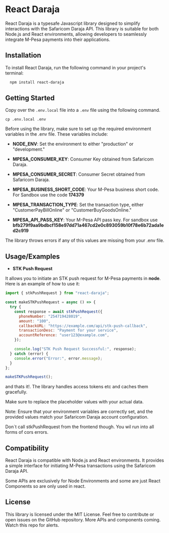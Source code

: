 # React Daraja

React Daraja is a typesafe Javascript library designed to simplify interactions with the Safaricom Daraja API. This library is suitable for both Node.js and React environments, allowing developers to seamlessly integrate M-Pesa payments into their applications.

## Installation

To install React Daraja, run the following command in your project's terminal:

```bash
  npm install react-daraja
```

## Getting Started

Copy over the `.env.local` file into a `.env` file using the following command.
```
cp .env.local .env
```

Before using the library, make sure to set up the required environment variables in the .env file. These variables include:

- **NODE_ENV**: Set the environment to either "production" or "development."

- **MPESA_CONSUMER_KEY**: Consumer Key obtained from Safaricom Daraja.

- **MPESA_CONSUMER_SECRET**: Consumer Secret obtained from Safaricom Daraja.

- **MPESA_BUSINESS_SHORT_CODE**: Your M-Pesa business short code. For Sandbox use the code **174379**

- **MPESA_TRANSACTION_TYPE**: Set the transaction type, either "CustomerPayBillOnline" or "CustomerBuyGoodsOnline."

- **MPESA_API_PASS_KEY**: Your M-Pesa API pass key. For sandbox use **bfb279f9aa9bdbcf158e97dd71a467cd2e0c893059b10f78e6b72ada1ed2c919**

The library throws errors if any of this values are missing from your .env file.

## Usage/Examples

- **STK Push Request**

It allows you to initiate an STK push request for M-Pesa payments in **node**. Here is an example of how to use it:

```javascript
import { stkPushRequest } from "react-daraja";

const makeSTKPushRequest = async () => {
  try {
    const response = await stkPushRequest({
      phoneNumber: "254719428019",
      amount: "100",
      callbackURL: "https://example.com/api/stk-push-callback",
      transactionDesc: "Payment for your service",
      accountReference: "user123@example.com",
    });

    console.log("STK Push Request Successful:", response);
  } catch (error) {
    console.error("Error:", error.message);
  }
};

makeSTKPushRequest();
```

and thats it!. The library handles access tokens etc and caches them gracefully.

Make sure to replace the placeholder values with your actual data.

Note: Ensure that your environment variables are correctly set, and the provided values match your Safaricom Daraja account configuration.

Don`t call stkPushRequest from the frontend though. You wil run into all forms of cors errors.

## Compatibility

React Daraja is compatible with Node.js and React environments. It provides a simple interface for initiating M-Pesa transactions using the Safaricom Daraja API.

Some APIs are exclusively for Node Environments and some are just React Components so are only used in react.

## License

This library is licensed under the MIT License. Feel free to contribute or open issues on the GitHub repository. More APIs and components coming. Watch this repo for alerts.
